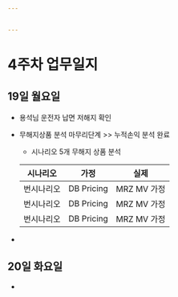 ```yaml
---


---
```


<h1 id="주차-업무일지">4주차 업무일지</h1>
<h2 id="일-월요일">19일 월요일</h2>
<ul>
<li>
<p>용석님 운전자 납면 저해지 확인</p>
</li>
<li>
<p>무해지상품 분석 마무리단계 &gt;&gt; 누적손익 분석 완료</p>
<ul>
<li>시나리오 5개 무해지 상품 분석</li>
</ul>

<table>
<thead>
<tr>
<th>시나리오</th>
<th>가정</th>
<th>실제</th>
</tr>
</thead>
<tbody>
<tr>
<td>번시나리오</td>
<td>DB Pricing</td>
<td>MRZ MV 가정</td>
</tr>
<tr>
<td>번시나리오</td>
<td>DB Pricing</td>
<td>MRZ MV 가정</td>
</tr>
<tr>
<td>번시나리오</td>
<td>DB Pricing</td>
<td>MRZ MV 가정</td>
</tr>
</tbody>
</table></li>
<li></li>
</ul>
<h2 id="일-화요일">20일 화요일</h2>
<ul>
<li></li>
</ul>

